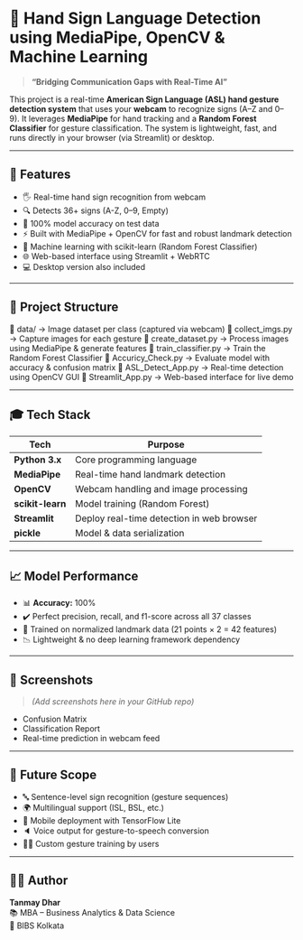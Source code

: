 
# 🤟 Hand Sign Language Detection using MediaPipe, OpenCV & Machine Learning

> **“Bridging Communication Gaps with Real-Time AI”**

This project is a real-time **American Sign Language (ASL) hand gesture detection system** that uses your **webcam** to recognize signs (A–Z and 0–9). It leverages **MediaPipe** for hand tracking and a **Random Forest Classifier** for gesture classification. The system is lightweight, fast, and runs directly in your browser (via Streamlit) or desktop.

---

## 🚀 Features

- 🖐️ Real-time hand sign recognition from webcam
- 🔍 Detects 36+ signs (A-Z, 0–9, Empty)
- 🎯 100% model accuracy on test data
- ⚡ Built with MediaPipe + OpenCV for fast and robust landmark detection
- 🧠 Machine learning with scikit-learn (Random Forest Classifier)
- 🌐 Web-based interface using Streamlit + WebRTC
- 💻 Desktop version also included

---

## 📂 Project Structure

📁 data/ → Image dataset per class (captured via webcam)
📄 collect_imgs.py → Capture images for each gesture
📄 create_dataset.py → Process images using MediaPipe & generate features
📄 train_classifier.py → Train the Random Forest Classifier
📄 Accuricy_Check.py → Evaluate model with accuracy & confusion matrix
📄 ASL_Detect_App.py → Real-time detection using OpenCV GUI
📄 Streamlit_App.py → Web-based interface for live demo

---

## 🎓 Tech Stack

| Tech | Purpose |
|------|---------|
| **Python 3.x** | Core programming language |
| **MediaPipe** | Real-time hand landmark detection |
| **OpenCV** | Webcam handling and image processing |
| **scikit-learn** | Model training (Random Forest) |
| **Streamlit** | Deploy real-time detection in web browser |
| **pickle** | Model & data serialization |

---

## 📈 Model Performance

- 📊 **Accuracy:** 100%
- ✔️ Perfect precision, recall, and f1-score across all 37 classes
- 🧪 Trained on normalized landmark data (21 points × 2 = 42 features)
- 📉 Lightweight & no deep learning framework dependency

---

## 📸 Screenshots

> *(Add screenshots here in your GitHub repo)*

- Confusion Matrix  
- Classification Report  
- Real-time prediction in webcam feed  

---

## 🔮 Future Scope

- 🔤 Sentence-level sign recognition (gesture sequences)
- 🌍 Multilingual support (ISL, BSL, etc.)
- 📱 Mobile deployment with TensorFlow Lite
- 🔈 Voice output for gesture-to-speech conversion
- 👨‍💻 Custom gesture training by users

---

## 👨‍💻 Author

**Tanmay Dhar**  
📚 MBA – Business Analytics & Data Science  
📍 BIBS Kolkata
